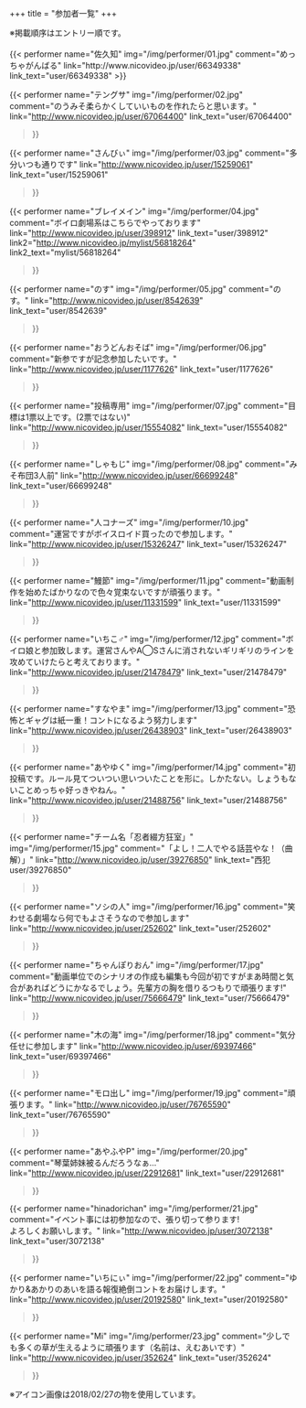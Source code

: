 +++
title = "参加者一覧"
+++

<div>
※掲載順序はエントリー順です。
<div>
<br>
{{< performer
  name="佐久知"
  img="/img/performer/01.jpg"
  comment="めっちゃがんばる"
  link="http://www.nicovideo.jp/user/66349338"
  link_text="user/66349338"
>}}

{{< performer
  name="テングサ"
  img="/img/performer/02.jpg"
  comment="のうみそ柔らかくしていいものを作れたらと思います。"
  link="http://www.nicovideo.jp/user/67064400"
  link_text="user/67064400"
>}}

{{< performer
  name="さんびぃ"
  img="/img/performer/03.jpg"
  comment="多分いつも通りです"
  link="http://www.nicovideo.jp/user/15259061"
  link_text="user/15259061"
>}}

{{< performer
  name="ブレイメイン"
  img="/img/performer/04.jpg"
  comment="ボイロ劇場系はこちらでやっております"
  link="http://www.nicovideo.jp/user/398912"
  link_text="user/398912"
  link2="http://www.nicovideo.jp/mylist/56818264"
  link2_text="mylist/56818264"
>}}

{{< performer
  name="のす"
  img="/img/performer/05.jpg"
  comment="のす。"
  link="http://www.nicovideo.jp/user/8542639"
  link_text="user/8542639"
>}}

{{< performer
  name="おうどんおそば"
  img="/img/performer/06.jpg"
  comment="新参ですが記念参加したいです。"
  link="http://www.nicovideo.jp/user/1177626"
  link_text="user/1177626"
>}}

{{< performer
  name="投稿専用"
  img="/img/performer/07.jpg"
  comment="目標は1票以上です。(2票ではない)"
  link="http://www.nicovideo.jp/user/15554082"
  link_text="user/15554082"
>}}

{{< performer
  name="しゃもじ"
  img="/img/performer/08.jpg"
  comment="みそ布団3人前"
  link="http://www.nicovideo.jp/user/66699248"
  link_text="user/66699248"
>}}

{{< performer
  name="人コナーズ"
  img="/img/performer/10.jpg"
  comment="運営ですがボイスロイド買ったので参加します。"
  link="http://www.nicovideo.jp/user/15326247"
  link_text="user/15326247"
>}}

{{< performer
  name="鰻節"
  img="/img/performer/11.jpg"
  comment="動画制作を始めたばかりなので色々覚束ないですが頑張ります。"
  link="http://www.nicovideo.jp/user/11331599"
  link_text="user/11331599"
>}}

{{< performer
  name="いちこ♂"
  img="/img/performer/12.jpg"
  comment="ボイロ娘と参加致します。運営さんやA◯Sさんに消されないギリギリのラインを攻めていけたらと考えております。"
  link="http://www.nicovideo.jp/user/21478479"
  link_text="user/21478479"
>}}

{{< performer
  name="すなやま"
  img="/img/performer/13.jpg"
  comment="恐怖とギャグは紙一重！コントになるよう努力します"
  link="http://www.nicovideo.jp/user/26438903"
  link_text="user/26438903"
>}}

{{< performer
  name="あやゆく"
  img="/img/performer/14.jpg"
  comment="初投稿です。ルール見てついつい思いついたことを形に。しかたない。しょうもないことめっちゃ好っきやねん。"
  link="http://www.nicovideo.jp/user/21488756"
  link_text="user/21488756"
>}}

{{< performer
  name="チーム名「忍者綴方狂室」"
  img="/img/performer/15.jpg"
  comment="「よし！二人でやる話芸やな！（曲解）」"
  link="http://www.nicovideo.jp/user/39276850"
  link_text="西犯 user/39276850"
>}}

{{< performer
  name="ソシの人"
  img="/img/performer/16.jpg"
  comment="笑わせる劇場なら何でもよさそうなので参加します"
  link="http://www.nicovideo.jp/user/252602"
  link_text="user/252602"
>}}

{{< performer
  name="ちゃんぽりおん"
  img="/img/performer/17.jpg"
  comment="動画単位でのシナリオの作成も編集も今回が初ですがまあ時間と気合があればどうにかなるでしょう。先輩方の胸を借りるつもりで頑張ります!"
  link="http://www.nicovideo.jp/user/75666479"
  link_text="user/75666479"
>}}

{{< performer
  name="木の海"
  img="/img/performer/18.jpg"
  comment="気分任せに参加します"
  link="http://www.nicovideo.jp/user/69397466"
  link_text="user/69397466"
>}}

{{< performer
  name="モロ出し"
  img="/img/performer/19.jpg"
  comment="頑張ります。"
  link="http://www.nicovideo.jp/user/76765590"
  link_text="user/76765590"
>}}

{{< performer
  name="あやふやP"
  img="/img/performer/20.jpg"
  comment="琴葉姉妹被るんだろうなぁ…"
  link="http://www.nicovideo.jp/user/22912681"
  link_text="user/22912681"
>}}

{{< performer
  name="hinadorichan"
  img="/img/performer/21.jpg"
  comment="イベント事には初参加なので、張り切って参ります!<br>よろしくお願いします。"
  link="http://www.nicovideo.jp/user/3072138"
  link_text="user/3072138"
>}}

{{< performer
  name="いちにぃ"
  img="/img/performer/22.jpg"
  comment="ゆかり&あかりのあいを語る報復絶倒コントをお届けします。"
  link="http://www.nicovideo.jp/user/20192580"
  link_text="user/20192580"
>}}

{{< performer
  name="Mi"
  img="/img/performer/23.jpg"
  comment="少しでも多くの草が生えるように頑張ります（名前は、えむあいです）"
  link="http://www.nicovideo.jp/user/352624"
  link_text="user/352624"
>}}

<div>
※アイコン画像は2018/02/27の物を使用しています。
</div>


